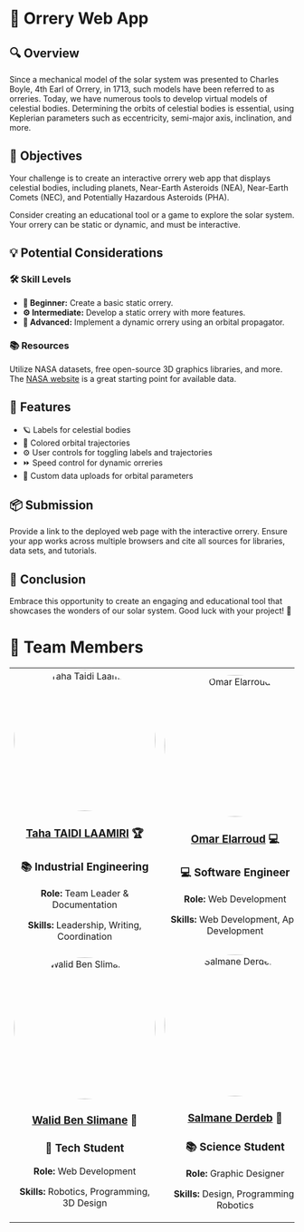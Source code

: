 <body>
    <h1>🌌 Orrery Web App</h1>
    <h2>🔍 Overview</h2>
    <p>
        Since a mechanical model of the solar system was presented to Charles Boyle, 4th Earl of Orrery, in 1713, 
        such models have been referred to as orreries. Today, we have numerous tools to develop virtual models of 
        celestial bodies. Determining the orbits of celestial bodies is essential, using Keplerian parameters 
        such as eccentricity, semi-major axis, inclination, and more.
    </p>
    <h2>🎯 Objectives</h2>
    <p>
        Your challenge is to create an interactive orrery web app that displays celestial bodies, including 
        planets, Near-Earth Asteroids (NEA), Near-Earth Comets (NEC), and Potentially Hazardous Asteroids (PHA).
    </p>
    <p>
        Consider creating an educational tool or a game to explore the solar system. Your orrery can be static 
        or dynamic, and must be interactive.
    </p>
    <h2>💡 Potential Considerations</h2>
    <h3>🛠 Skill Levels</h3>
    <ul>
        <li><strong>🔰 Beginner:</strong> Create a basic static orrery.</li>
        <li><strong>⚙️ Intermediate:</strong> Develop a static orrery with more features.</li>
        <li><strong>🚀 Advanced:</strong> Implement a dynamic orrery using an orbital propagator.</li>
    </ul>
    <h3>📚 Resources</h3>
    <p>
        Utilize NASA datasets, free open-source 3D graphics libraries, and more. 
        The <a href="https://www.nasa.gov">NASA website</a> is a great starting point for available data.
    </p>
    <h2>🌟 Features</h2>
    <ul>
        <li>🪐 Labels for celestial bodies</li>
        <li>🌈 Colored orbital trajectories</li>
        <li>⚙️ User controls for toggling labels and trajectories</li>
        <li>⏩ Speed control for dynamic orreries</li>
        <li>📂 Custom data uploads for orbital parameters</li>
    </ul>
    <h2>📦 Submission</h2>
    <p>
        Provide a link to the deployed web page with the interactive orrery. Ensure your app works across multiple 
        browsers and cite all sources for libraries, data sets, and tutorials.
    </p>
    <h2>🚀 Conclusion</h2>
    <p>
        Embrace this opportunity to create an engaging and educational tool that showcases the wonders of our 
        solar system. Good luck with your project! 🌠
    </p>
    <h1>👥 Team Members</h1>
    <table style="width: 100%; text-align: center;">
        <tr>
            <td>
                <img src="https://github.com/user-attachments/assets/12a3426f-ae99-45b6-90b2-05169ba14a44" alt="Taha Taidi Laamiri" width="250" height="250" style="border-radius: 50%;">
                <h3><a href="https://github.com/DexterTaha" target="_blank">Taha TAIDI LAAMIRI</a> 🏆</h3>
                <h3>📚 Industrial Engineering</h3>
                <p><strong>Role:</strong> Team Leader & Documentation</p>
                <p><strong>Skills:</strong> Leadership, Writing, Coordination</p>
            </td>
            <td>
                <img src="https://github.com/user-attachments/assets/ed6accf1-7571-4787-beb1-b06d742ddf7b" alt="Omar Elarroud" width="250" height="250" style="border-radius: 50%;">
                <h3><a href="https://github.com/omarELARROUD" target="_blank">Omar Elarroud</a> 💻</h3>
                <h3>💻 Software Engineer</h3>
                <p><strong>Role:</strong> Web Development</p>
                <p><strong>Skills:</strong> Web Development, App Development</p>
            </td>
            <td>
                <img src="https://github.com/user-attachments/assets/6fe04c47-3c90-492c-bd40-a7436ff193d1" alt="Soufaine GHAZOUANE" width="250" height="250" style="border-radius: 50%;">
                <h3><a target="_blank" href="https://www.instagram.com/reality_faker/" >Soufaine GHAZOUANE</a> 🎨</h3>
                <h3>🎨 3D Artist</h3>
                <p><strong>Role:</strong> 3D Designer</p>
                <p><strong>Skills:</strong> 3D Modeling, 3D Animation, VFX</p>
            </td>
        </tr>
        <tr>
            <td>
                <img src="https://github.com/user-attachments/assets/c4e0f643-df81-4683-a413-2296e6527f47" alt="Walid Ben Slimane" width="250" height="250" style="border-radius: 50%;">
                <h3><a href="https://github.com/walidbnslimane" target="_blank">Walid Ben Slimane</a> 🔧</h3>
                <h3>🔧 Tech Student</h3>
                <p><strong>Role:</strong> Web Development</p>
                <p><strong>Skills:</strong> Robotics, Programming, 3D Design</p>
            </td>
            <td>
                <img src="https://github.com/user-attachments/assets/70c6ed95-7fce-4ee0-840e-6f5b5265e15e" alt="Salmane Derdeb" width="250" height="250" style="border-radius: 50%;">
                <h3><a href="https://github.com/salmane-derdeb" target="_blank">Salmane Derdeb</a> 🎨</h3>
                <h3>📚 Science Student</h3>
                <p><strong>Role:</strong> Graphic Designer</p>
                <p><strong>Skills:</strong> Design, Programming, Robotics</p>
            </td>
            <td>
                <img src="https://github.com/user-attachments/assets/5c9d1a28-243c-4c6f-8052-82998c2a2ced" alt="Mourtada TAIDI LAAMIRI" width="250" height="250" style="border-radius: 50%;">
                <h3><a href="https://github.com/taidimortada" target="_blank">Mourtada TAIDI LAAMIRI</a> 📑</h3>
                <h3>📚 Science Student</h3>
                <p><strong>Role:</strong> Documentation</p>
                <p><strong>Skills:</strong> Robotics, Programming, 3D Design</p>
            </td>
        </tr>
    </table>
</body>
